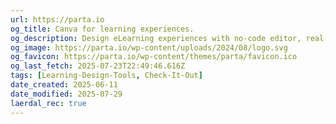 ```yaml
---
url: https://parta.io
og_title: Canva for learning experiences.
og_description: Design eLearning experiences with no-code editor, real-time collaboration, AI, branding, and task management, all in one place. Start free trial or book a demo.
og_image: https://parta.io/wp-content/uploads/2024/08/logo.svg
og_favicon: https://parta.io/wp-content/themes/parta/favicon.ico
og_last_fetch: 2025-07-23T22:49:46.616Z
tags: [Learning-Design-Tools, Check-It-Out]
date_created: 2025-06-11
date_modified: 2025-07-29
laerdal_rec: true
---
```

